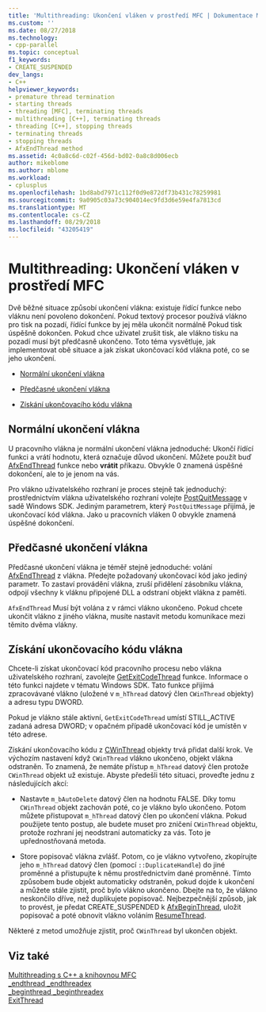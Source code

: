 ```yaml
---
title: 'Multithreading: Ukončení vláken v prostředí MFC | Dokumentace Microsoftu'
ms.custom: ''
ms.date: 08/27/2018
ms.technology:
- cpp-parallel
ms.topic: conceptual
f1_keywords:
- CREATE_SUSPENDED
dev_langs:
- C++
helpviewer_keywords:
- premature thread termination
- starting threads
- threading [MFC], terminating threads
- multithreading [C++], terminating threads
- threading [C++], stopping threads
- terminating threads
- stopping threads
- AfxEndThread method
ms.assetid: 4c0a8c6d-c02f-456d-bd02-0a8c8d006ecb
author: mikeblome
ms.author: mblome
ms.workload:
- cplusplus
ms.openlocfilehash: 1bd8abd7971c112f0d9e872df73b431c78259981
ms.sourcegitcommit: 9a0905c03a73c904014ec9fd3d6e59e4fa7813cd
ms.translationtype: MT
ms.contentlocale: cs-CZ
ms.lasthandoff: 08/29/2018
ms.locfileid: "43205419"
---
```

# <a name="multithreading-terminating-threads-in-mfc"></a>Multithreading: Ukončení vláken v prostředí MFC
Dvě běžné situace způsobí ukončení vlákna: existuje řídící funkce nebo vláknu není povoleno dokončení. Pokud textový procesor používá vlákno pro tisk na pozadí, řídící funkce by jej měla ukončit normálně Pokud tisk úspěšně dokončen. Pokud chce uživatel zrušit tisk, ale vlákno tisku na pozadí musí být předčasně ukončeno. Toto téma vysvětluje, jak implementovat obě situace a jak získat ukončovací kód vlákna poté, co se jeho ukončení.  
  
- [Normální ukončení vlákna](#_core_normal_thread_termination)  
  
- [Předčasné ukončení vlákna](#_core_premature_thread_termination)  
  
- [Získání ukončovacího kódu vlákna](#_core_retrieving_the_exit_code_of_a_thread)  
  
##  <a name="_core_normal_thread_termination"></a> Normální ukončení vlákna  
 
U pracovního vlákna je normální ukončení vlákna jednoduché: Ukončí řídící funkci a vrátí hodnotu, která označuje důvod ukončení. Můžete použít buď [AfxEndThread](../mfc/reference/application-information-and-management.md#afxendthread) funkce nebo **vrátit** příkazu. Obvykle 0 znamená úspěšné dokončení, ale to je jenom na vás.  
  
Pro vlákno uživatelského rozhraní je proces stejně tak jednoduchý: prostřednictvím vlákna uživatelského rozhraní volejte [PostQuitMessage](https://msdn.microsoft.com/library/windows/desktop/ms644945) v sadě Windows SDK. Jediným parametrem, který `PostQuitMessage` přijímá, je ukončovací kód vlákna. Jako u pracovních vláken 0 obvykle znamená úspěšné dokončení.  
  
##  <a name="_core_premature_thread_termination"></a> Předčasné ukončení vlákna  
 
Předčasné ukončení vlákna je téměř stejně jednoduché: volání [AfxEndThread](../mfc/reference/application-information-and-management.md#afxendthread) z vlákna. Předejte požadovaný ukončovací kód jako jediný parametr. To zastaví provádění vlákna, zruší přidělení zásobníku vlákna, odpojí všechny k vláknu připojené DLL a odstraní objekt vlákna z paměti.  
  
`AfxEndThread` Musí být volána z v rámci vlákno ukončeno. Pokud chcete ukončit vlákno z jiného vlákna, musíte nastavit metodu komunikace mezi těmito dvěma vlákny.  
  
##  <a name="_core_retrieving_the_exit_code_of_a_thread"></a> Získání ukončovacího kódu vlákna  
 
Chcete-li získat ukončovací kód pracovního procesu nebo vlákna uživatelského rozhraní, zavolejte [GetExitCodeThread](/windows/desktop/api/processthreadsapi/nf-processthreadsapi-getexitcodethread) funkce. Informace o této funkci najdete v tématu Windows SDK. Tato funkce přijímá zpracovávané vlákno (uložené v `m_hThread` datový člen `CWinThread` objekty) a adresu typu DWORD.  
  
Pokud je vlákno stále aktivní, `GetExitCodeThread` umístí STILL_ACTIVE zadaná adresa DWORD; v opačném případě ukončovací kód je umístěn v této adrese.  
  
Získání ukončovacího kódu z [CWinThread](../mfc/reference/cwinthread-class.md) objekty trvá přidat další krok. Ve výchozím nastavení když `CWinThread` vlákno ukončeno, objekt vlákna odstraněn. To znamená, že nemáte přístup `m_hThread` datový člen protože `CWinThread` objekt už existuje. Abyste předešli této situaci, proveďte jednu z následujících akcí:  
  
- Nastavte `m_bAutoDelete` datový člen na hodnotu FALSE. Díky tomu `CWinThread` objekt zachován poté, co je vlákno bylo ukončeno. Potom můžete přistupovat `m_hThread` datový člen po ukončení vlákna. Pokud použijete tento postup, ale budete muset pro zničení `CWinThread` objektu, protože rozhraní jej neodstraní automaticky za vás. Toto je upřednostňovaná metoda.  
  
- Store popisovač vlákna zvlášť. Potom, co je vlákno vytvořeno, zkopírujte jeho `m_hThread` datový člen (pomocí `::DuplicateHandle`) do jiné proměnné a přistupujte k němu prostřednictvím dané proměnné. Tímto způsobem bude objekt automaticky odstraněn, pokud dojde k ukončení a můžete stále zjistit, proč bylo vlákno ukončeno. Dbejte na to, že vlákno neskončilo dříve, než duplikujete popisovač. Nejbezpečnější způsob, jak to provést, je předat CREATE_SUSPENDED k [AfxBeginThread](../mfc/reference/application-information-and-management.md#afxbeginthread), uložit popisovač a poté obnovit vlákno voláním [ResumeThread](../mfc/reference/cwinthread-class.md#resumethread).  
  
Některé z metod umožňuje zjistit, proč `CWinThread` byl ukončen objekt.  
  
## <a name="see-also"></a>Viz také  
 
[Multithreading s C++ a knihovnou MFC](multithreading-with-cpp-and-mfc.md)   
[_endthread _endthreadex](../c-runtime-library/reference/endthread-endthreadex.md)   
[_beginthread _beginthreadex](../c-runtime-library/reference/beginthread-beginthreadex.md)   
[ExitThread](/windows/desktop/api/processthreadsapi/nf-processthreadsapi-exitthread)